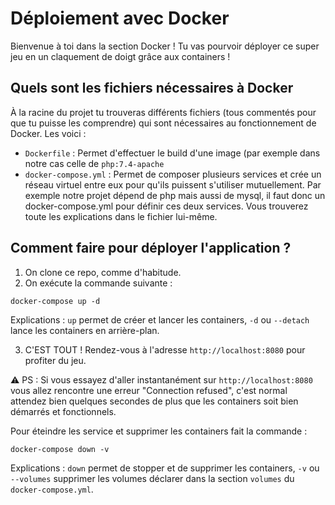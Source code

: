 # Déploiement avec Docker
Bienvenue à toi dans la section Docker ! Tu vas pourvoir déployer ce super jeu en un claquement de doigt grâce aux containers !
## Quels sont les fichiers nécessaires à Docker
À la racine du projet tu trouveras différents fichiers (tous commentés pour que tu puisse les comprendre) qui sont nécessaires au fonctionnement de Docker. Les voici :
- `Dockerfile` : Permet d'effectuer le build d'une image (par exemple dans notre cas celle de `php:7.4-apache`
- `docker-compose.yml` : Permet de composer plusieurs services et crée un réseau virtuel entre eux pour qu'ils puissent s'utiliser mutuellement. Par exemple notre projet dépend de php mais aussi de mysql, il faut donc un docker-compose.yml pour définir ces deux services. Vous trouverez toute les explications dans le fichier lui-même.
## Comment faire pour déployer l'application ?
1. On clone ce repo, comme d'habitude.
2. On exécute la commande suivante : 
```
docker-compose up -d
```
Explications : `up` permet de créer et lancer les containers, `-d` ou `--detach` lance les containers en arrière-plan.

3. C'EST TOUT ! Rendez-vous à l'adresse `http://localhost:8080` pour profiter du jeu.

⚠️ PS : Si vous essayez d'aller instantanément sur `http://localhost:8080` vous allez rencontre une erreur "Connection refused", c'est normal attendez bien quelques secondes de plus que les containers soit bien démarrés et fonctionnels. 

Pour éteindre les service et supprimer les containers fait la commande :
```
docker-compose down -v
```
Explications : `down` permet de stopper et de supprimer les containers, `-v` ou `--volumes` supprimer les volumes déclarer dans la section `volumes` du `docker-compose.yml`.
